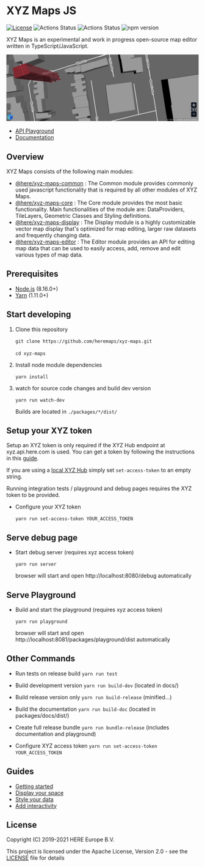 # XYZ Maps JS
[![License](https://img.shields.io/badge/License-Apache%202.0-blue.svg)](https://opensource.org/licenses/Apache-2.0)
![Actions Status](https://github.com/heremaps/xyz-maps/workflows/Build%20&%20Test/badge.svg)
![Actions Status](https://github.com/heremaps/xyz-maps/workflows/Docs%20&%20Playground/badge.svg)
![npm version](https://img.shields.io/npm/v/@here/xyz-maps-editor.svg)

XYZ Maps is an experimental and work in progress open-source map editor written in TypeScript/JavaScript.

[![edit buildings with xyz-editor](packages/display/assets/xyz-maps.png)](https://heremaps.github.io/xyz-maps/playground/#Display-Pitch_and_Rotate_Map)

* [API Playground](https://heremaps.github.io/xyz-maps/playground/#Display-Pitch_and_Rotate_Map)
* [Documentation](https://heremaps.github.io/xyz-maps/docs/)

## Overview
XYZ Maps consists of the following main modules:
* [@here/xyz-maps-common](packages/common) : The Common module provides commonly used javascript functionality that is required by all other modules of XYZ Maps.
* [@here/xyz-maps-core](packages/core) : The Core module provides the most basic functionality. Main functionalities of the module are: DataProviders, TileLayers, Geometric Classes and Styling definitions.
* [@here/xyz-maps-display](packages/display) : The Display module is a highly customizable vector map display that's optimized for map editing, larger raw datasets and frequently changing data.
* [@here/xyz-maps-editor](packages/editor) : The Editor module provides an API for editing map data that can be used to easily access, add, remove and edit various types of map data.

## Prerequisites

* [Node.js](https://nodejs.org) (8.16.0+)
* [Yarn](https://yarnpkg.com/en/docs/install) (1.11.0+)


## Start developing

1. Clone this repository

    ```
    git clone https://github.com/heremaps/xyz-maps.git

    cd xyz-maps
    ```

2. Install node module dependencies
    ```
    yarn install
    ```

3. watch for source code changes and build dev version
    ```
    yarn run watch-dev
    ```
    Builds are located in `./packages/*/dist/`


## Setup your XYZ token

Setup an XYZ token is only required if the XYZ Hub endpoint at xyz.api.here.com is used.
You can get a token by following the instructions in this [guide](https://www.here.xyz/api/getting-token/).

If you are using a [local XYZ Hub](https://github.com/heremaps/xyz-hub#getting-started) simply set `set-access-token` to an empty string.

Running integration tests / playground and debug pages requires the XYZ token to be provided.

* Configure your XYZ token
    ```
    yarn run set-access-token YOUR_ACCESS_TOKEN
    ```

## Serve debug page

* Start debug server (requires xyz access token)
    ```
    yarn run server
    ```
    browser will start and open http://localhost:8080/debug automatically



## Serve Playground

* Build and start the playground (requires xyz access token)
    ```
    yarn run playground
    ```
    browser will start and open http://localhost:8081/packages/playground/dist automatically


## Other Commands

* Run tests on release build `yarn run test`

* Build development version `yarn run build-dev` (located in docs/)

* Build release version only `yarn run build-release` (minified...)

* Build the documentation `yarn run build-doc` (located in packages/docs/dist/)

* Create full release bundle `yarn run bundle-release` (includes documentation and playground)

* Configure XYZ access token `yarn run set-access-token YOUR_ACCESS_TOKEN`


## Guides

* [Getting started](https://github.com/heremaps/xyz-maps/wiki/Getting-started)
* [Display your space](https://github.com/heremaps/xyz-maps/wiki/Display-your-space)
* [Style your data](https://github.com/heremaps/xyz-maps/wiki/Style-your-data)
* [Add interactivity](https://github.com/heremaps/xyz-maps/wiki/Add-interactivity)


## License

Copyright (C) 2019-2021 HERE Europe B.V.

This project is licensed under the Apache License, Version 2.0 - see the [LICENSE](LICENSE) file for details
